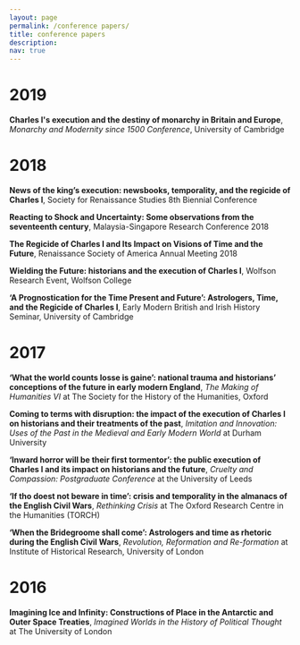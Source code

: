 ```yaml
---
layout: page
permalink: /conference papers/
title: conference papers
description: 
nav: true
---
```

# 2019
**Charles I's execution and the destiny of monarchy in Britain and Europe**, *Monarchy and Modernity since 1500 Conference*, University of Cambridge

# 2018
**News of the king’s execution: newsbooks, temporality, and the regicide of Charles I**, Society for Renaissance Studies 8th Biennial Conference

**Reacting to Shock and Uncertainty: Some observations from the seventeenth century**, Malaysia-Singapore Research Conference 2018

**The Regicide of Charles I and Its Impact on Visions of Time and the Future**, Renaissance Society of America Annual Meeting 2018

**Wielding the Future: historians and the execution of Charles I**, Wolfson Research Event, Wolfson College

**‘A Prognostication for the Time Present and Future’: Astrologers, Time, and the Regicide of Charles I**, Early Modern British and Irish History Seminar, University of Cambridge

# 2017
**‘What the world counts losse is gaine’: national trauma and historians’ conceptions of the future in early modern England**, *The Making of Humanities VI* at The Society for the History of the Humanities, Oxford

**Coming to terms with disruption: the impact of the execution of Charles I on historians and their treatments of the past**, *Imitation and Innovation: Uses of the Past in the Medieval and Early Modern World* at Durham University

**‘Inward horror will be their first tormentor’: the public execution of Charles I and its impact on historians and the future**, *Cruelty and Compassion: Postgraduate Conference* at the University of Leeds

**‘If tho doest not beware in time’: crisis and temporality in the almanacs of the English Civil Wars**, *Rethinking Crisis* at The Oxford Research Centre in the Humanities (TORCH)

**‘When the Bridegroome shall come’: Astrologers and time as rhetoric during the English Civil Wars**, *Revolution, Reformation and Re-formation* at Institute of Historical Research, University of London

# 2016
**Imagining Ice and Infinity: Constructions of Place in the Antarctic and Outer Space Treaties**, *Imagined Worlds in the History of Political Thought* at The University of London